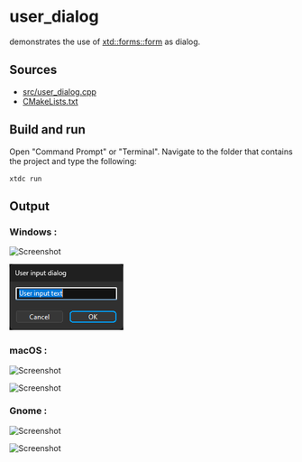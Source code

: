 # user_dialog

demonstrates the use of [xtd::forms::form](https://gammasoft71.github.io/xtd/reference_guides/latest/classxtd_1_1forms_1_1form.html) as dialog.

## Sources

* [src/user_dialog.cpp](src/user_dialog.cpp)
* [CMakeLists.txt](CMakeLists.txt)

## Build and run

Open "Command Prompt" or "Terminal". Navigate to the folder that contains the project and type the following:

```shell
xtdc run
```

## Output

### Windows :

![Screenshot](../../../../docs/pictures/examples/user_dialog_w.png)

![Screenshot](../../../../docs/pictures/examples/user_dialog_wd.png)

### macOS :

![Screenshot](../../../../docs/pictures/examples/user_dialog_m.png)

![Screenshot](../../../../docs/pictures/examples/user_dialog_md.png)

### Gnome :

![Screenshot](../../../../docs/pictures/examples/user_dialog_g.png)

![Screenshot](../../../../docs/pictures/examples/user_dialog_gd.png)
